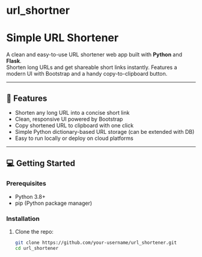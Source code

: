# url_shortner

# Simple URL Shortener

A clean and easy-to-use URL shortener web app built with **Python** and **Flask**.  
Shorten long URLs and get shareable short links instantly. Features a modern UI with Bootstrap and a handy copy-to-clipboard button.

---

## 🚀 Features

- Shorten any long URL into a concise short link  
- Clean, responsive UI powered by Bootstrap  
- Copy shortened URL to clipboard with one click  
- Simple Python dictionary-based URL storage (can be extended with DB)  
- Easy to run locally or deploy on cloud platforms  

---

## 💻 Getting Started

### Prerequisites

- Python 3.8+  
- pip (Python package manager)

### Installation

1. Clone the repo:

   ```bash
   git clone https://github.com/your-username/url_shortener.git
   cd url_shortener
